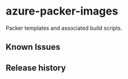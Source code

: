 # azure-packer-images
Packer templates and associated build scripts.

## Known Issues

## Release history